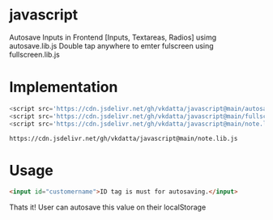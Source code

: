 # javascript

Autosave Inputs in Frontend [Inputs, Textareas, Radios] usimg autosave.lib.js
Double tap anywhere to emter fulscreen using fullscreen.lib.js


# Implementation

``` javascript
<script src='https://cdn.jsdelivr.net/gh/vkdatta/javascript@main/autosave.lib.js'></script>
<script src='https://cdn.jsdelivr.net/gh/vkdatta/javascript@main/fullscreen.lib.js'></script>
<script src='https://cdn.jsdelivr.net/gh/vkdatta/javascript@main/note.lib.js'></script>
```
```
https://cdn.jsdelivr.net/gh/vkdatta/javascript@main/note.lib.js
```

# Usage

``` HTML
<input id="customername">ID tag is must for autosaving.</input>
```
Thats it! User can autosave this value on their localStorage

